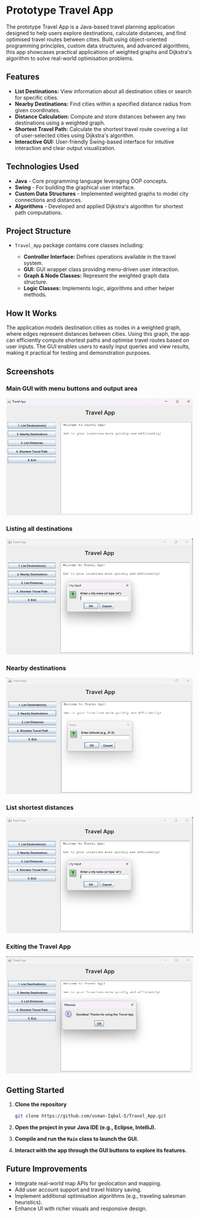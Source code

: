 # Prototype Travel App

The prototype Travel App is a Java-based travel planning application designed to help users explore destinations, calculate distances, and find optimised travel routes between cities. Built using object-oriented programming principles, custom data structures, and advanced algorithms, this app showcases practical applications of weighted graphs and Dijkstra's algorithm to solve real-world optimisation problems.

## Features

* **List Destinations:** View information about all destination cities or search for specific cities.
* **Nearby Destinations:** Find cities within a specified distance radius from given coordinates.
* **Distance Calculation:** Compute and store distances between any two destinations using a weighted graph.
* **Shortest Travel Path:** Calculate the shortest travel route covering a list of user-selected cities using Dijkstra's algorithm.
* **Interactive GUI:** User-friendly Swing-based interface for intuitive interaction and clear output visualization.

## Technologies Used

* **Java** - Core programming language leveraging OOP concepts.
* **Swing** - For building the graphical user interface.
* **Custom Data Structures** - Implemented weighted graphs to model city connections and distances.
* **Algorithms** - Developed and applied Dijkstra's algorithm for shortest path computations.

## Project Structure

* `Travel_App` package contains core classes including:

  * **Controller Interface:** Defines operations available in the travel system.
  * **GUI:** GUI wrapper class providing menu-driven user interaction.
  * **Graph & Node Classes:** Represent the weighted graph data structure.
  * **Logic Classes:** Implements logic, algorithms and other helper methods.

## How It Works

The application models destination cities as nodes in a weighted graph, where edges represent distances between cities. Using this graph, the app can efficiently compute shortest paths and optimise travel routes based on user inputs. The GUI enables users to easily input queries and view results, making it practical for testing and demonstration purposes.

## Screenshots

### Main GUI with menu buttons and output area
![Main_page](images/Travel-app-main-screen.png)


### Listing all destinations

![All_destinations_page](images/List_destinations_travel-app.png)


### Nearby destinations

![Nearby Destinations](images/Nearby-Destinations.png)

### List shortest distances

![Shortest Path from each location](images/List_destinations_travel-app.png)

### Exiting the Travel App

![Exiting the app](images/Exit.png)



## Getting Started

1. **Clone the repository**

   ```bash
   git clone https://github.com/usman-Iqbal-5/Travel_App.git
   ```
2. **Open the project in your Java IDE (e.g., Eclipse, IntelliJ).**
3. **Compile and run the `Main` class to launch the GUI.**
4. **Interact with the app through the GUI buttons to explore its features.**

## Future Improvements

* Integrate real-world map APIs for geolocation and mapping.
* Add user account support and travel history saving.
* Implement additional optimisation algorithms (e.g., traveling salesman heuristics).
* Enhance UI with richer visuals and responsive design.

